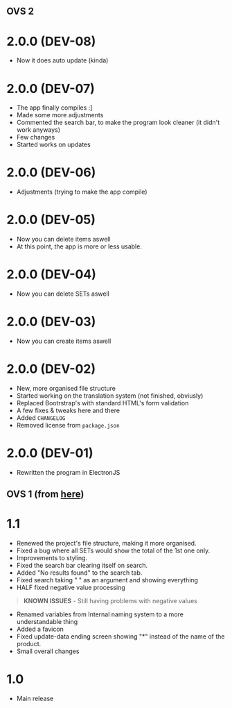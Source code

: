 <!-- VERSIONING: EACH COMMIT / PR ADDS 1 TO THE DEV, UNTIL THE PROGRAM GETS TO A POINT WHERE IT'S ACTUALLY USABLE. FROM THERE, PATCHES & FIXES WILL INCREASE 0.0.X, AND FEATURE-PACKED UPDATES WILL INCREASE 0.X.0.-->
## OVS 2
# 2.0.0 (DEV-08)
- Now it does auto update (kinda)

# 2.0.0 (DEV-07)
- The app finally compiles :]
- Made some more adjustments
- Commented the search bar, to make the program look cleaner (it didn't work anyways)
- Few changes
- Started works on updates

# 2.0.0 (DEV-06)
- Adjustments (trying to make the app compile)

# 2.0.0 (DEV-05)
- Now you can delete items aswell
- At this point, the app is more or less usable.

# 2.0.0 (DEV-04)
- Now you can delete SETs aswell

# 2.0.0 (DEV-03)
- Now you can create items aswell

# 2.0.0 (DEV-02)
- New, more organised file structure
- Started working on the translation system (not finished, obviusly)
- Replaced Bootrstrap's with standard HTML's form validation
- A few fixes & tweaks here and there
- Added `CHANGELOG`
- Removed license from `package.json`

# 2.0.0 (DEV-01)
- Rewritten the program in ElectronJS

## OVS 1 (from [here](https://github.com/ZakaHaceCosas/ovs-legacy))
# 1.1
- Renewed the project's file structure, making it more organised.
- Fixed a bug where all SETs would show the total of the 1st one only.
- Improvements to styling.
- Fixed the search bar clearing itself on search.
- Added "No results found" to the search tab.
- Fixed search taking " " as an argument and showing everything
- HALF fixed negative value processing
> **KNOWN ISSUES**
    - Still having problems with negative values
- Renamed variables from Internal naming system to a more understandable thing
- Added a favicon
- Fixed update-data ending screen showing "*" instead of the name of the product.
- Small overall changes

# 1.0
- Main release